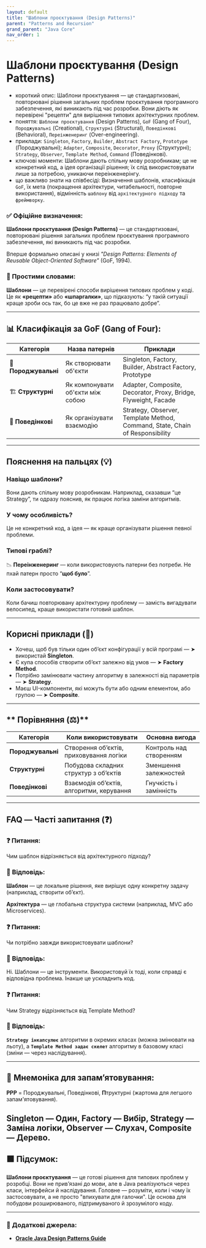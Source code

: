 ```yaml
---
layout: default
title: "Шаблони проєктування (Design Patterns)"
parent: "Patterns and Recursion"
grand_parent: "Java Core"
nav_order: 1
---
```


# Шаблони проєктування (Design Patterns)

*   короткий опис: Шаблони проєктування — це стандартизовані, повторювані рішення загальних проблем проєктування програмного забезпечення, які виникають під час розробки. Вони діють як перевірені "рецепти" для вирішення типових архітектурних проблем.
*   поняття: `Шаблони проєктування` (Design Patterns), `GoF` (Gang of Four), `Породжувальні` (Creational), `Структурні` (Structural), `Поведінкові` (Behavioral), `Переінженеринг` (Over-engineering).
*   приклади: `Singleton`, `Factory`, `Builder`, `Abstract Factory`, `Prototype` (Породжувальні); `Adapter`, `Composite`, `Decorator`, `Proxy` (Структурні); `Strategy`, `Observer`, `Template Method`, `Command` (Поведінкові).
*   ключові моменти: Шаблони дають спільну мову розробникам; це не конкретний код, а ідея організації рішення; їх слід використовувати лише за потребою, уникаючи переінженерінгу.
*   що важливо знати на співбесіді: Визначення шаблонів, класифікація `GoF`, їх мета (покращення архітектури, читабельності, повторне використання), відмінність `шаблону` від `архітектурного підходу` та `фреймворку`.

### **✅ Офіційне визначення:**

**Шаблони проєктування (Design Patterns)** — це стандартизовані, повторювані рішення загальних проблем проєктування програмного забезпечення, які виникають під час розробки.

Вперше формально описані у книзі *"Design Patterns: Elements of Reusable Object-Oriented Software"* (GoF, 1994).

### **🧠 Простими словами:**

**Шаблони** — це перевірені способи вирішення типових проблем у коді. Це як **«рецепти»** або **«шпаргалки»**, що підказують: “у такій ситуації краще зроби ось так, бо це вже не раз працювало добре”.

---

## **📊 Класифікація за GoF (Gang of Four):**



| Категорія | Назва патернів | Приклади |
| ----- | ----- | ----- |
| **🔨 Породжувальні** | Як створювати об'єкти | Singleton, Factory, Builder, Abstract Factory, Prototype |
| 🏗 **Структурні** | Як компонувати об'єкти між собою | Adapter, Composite, Decorator, Proxy, Bridge, Flyweight, Facade |
| 🔁 **Поведінкові** | Як організувати взаємодію | Strategy, Observer, Template Method, Command, State, Chain of Responsibility |

---

## **Пояснення на пальцях (💡)**

### **Навіщо шаблони?**  
  Вони дають спільну мову розробникам. Наприклад, сказавши “це Strategy”, ти одразу пояснив, як працює логіка заміни алгоритмів.
### **У чому особливість?**  
  Це не конкретний код, а ідея — як краще організувати рішення певної проблеми.
### **Типові граблі?**  
  📉 **Переінженеринг** — коли використовують патерни без потреби. Не пхай патерн просто “**щоб було**”.
### **Коли застосовувати?**  
  Коли бачиш повторювану архітектурну проблему — замість вигадувати велосипед, краще використати готовий шаблон.

---

## **Корисні приклади (🧪)**

* Хочеш, щоб був тільки один об’єкт конфігурації у всій програмі — ➤ використай **Singleton**.
* Є купа способів створити об’єкт залежно від умов — ➤ **Factory Method**.
* Потрібно замінювати частину алгоритму в залежності від параметрів — ➤ **Strategy**.
* Маєш UI-компоненти, які можуть бути або одним елементом, або групою — ➤ **Composite**.

---

## ** Порівняння (⚖️)**

| Категорія | Коли використовувати | Основна вигода |
| ----- | ----- | ----- |
| **Породжувальні** | Створення об’єктів, приховування логіки | Контроль над створенням |
| **Структурні** | Побудова складних структур з об’єктів | Зменшення залежностей |
| **Поведінкові** | Взаємодія об’єктів, алгоритми, керування | Гнучкість і замінність |

---

## **FAQ — Часті запитання (❓)**

### **❓ Питання:**

 Чим шаблон відрізняється від архітектурного підходу?

### **💬 Відповідь:**





**Шаблон** — це локальне рішення, яке вирішує одну конкретну задачу (наприклад, створити об’єкт).

**Архітектура** — це глобальна структура системи (наприклад, MVC або Microservices).

### **❓ Питання:**

 Чи потрібно завжди використовувати шаблони?

### **💬 Відповідь:**





Ні. Шаблони — це інструменти. Використовуй їх тоді, коли справді є відповідна проблема. Інакше це ускладнить код.

### **❓ Питання:**

 Чим Strategy відрізняється від Template Method?

### **💬 Відповідь:**





**`Strategy інкапсулює`** алгоритми в окремих класах (можна змінювати на льоту), а **`Template Method задає скелет`** алгоритму в базовому класі (зміни — через наслідування).

---

## **🧠 Мнемоніка для запам’ятовування:**

**PPP** \= Породжувальні, Поведінкові, **П**труктурні (жартома для легшого запам'ятовування).

**Singleton — Один**, **Factory — Вибір**, **Strategy — Заміна логіки**, **Observer — Слухач**, **Composite — Дерево**.
---

## **🟩 Підсумок:**

**Шаблони проєктування** — це готові рішення для типових проблем у розробці. Вони не прив’язані до мови, але в Java реалізуються через класи, інтерфейси й наслідування. Головне — розуміти, коли і чому їх застосовувати, а не просто "впихувати для галочки". Це основа для побудови розширюваного, підтримуваного й зрозумілого коду.

---

### **🔗 Додаткові джерела:**

* [**Oracle Java Design Patterns Guide**](https://docs.oracle.com/javase/tutorial/uiswing/design/index.html)